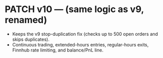 
# PATCH v10 — (same logic as v9, renamed)
- Keeps the v9 stop-duplication fix (checks up to 500 open orders and skips duplicates).
- Continuous trading, extended-hours entries, regular-hours exits, Finnhub rate limiting, and balance/PnL line.
